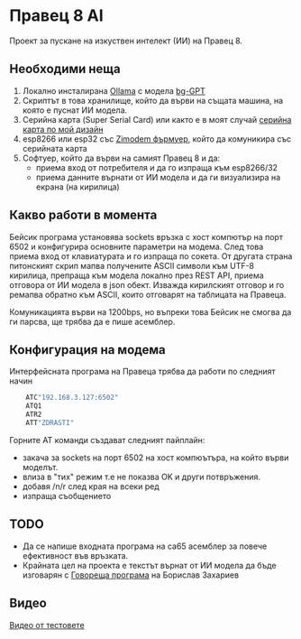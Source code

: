 # Правец 8 AI

Проект за пускане на изкуствен интелект (ИИ) на Правец 8.

## Необходими неща

1. Локално инсталирана [Ollama](https://github.com/ollama/ollama) с модела [bg-GPT](https://ollama.com/tazarov/bg-gpt)
2. Скриптът в това хранилище, който да върви на същата машина, на която е пуснат ИИ модела.
3. Серийна карта (Super Serial Card) или както е в моят случай [серийна карта по мой дизайн](https://github.com/varna9000/pravetz8-serial-card)
4. esp8266 или esp32 със [Zimodem фърмуер](https://github.com/bozimmerman/Zimodem), който да комуникира със серийната карта
5. Софтуер, който да върви на самият Правец 8 и да:
   - приема вход от потребителя и да го изпраща към esp8266/32
   - приема данните върнати от ИИ модела и да ги визуализира на екрана (на кирилица)

## Какво работи в момента
Бейсик програма установява sockets връзка с хост компютър на порт 6502 и конфигурира основните параметри на модема.
След това приема вход от клавиатурата и го изпраща по сокета. От другата страна питонският скрип мапва получените ASCII символи към UTF-8 кирилица, препраща към модела локално през REST API, приема отговора от ИИ модела в json обект. Изважда кирилският отговор и го ремапва обратно към ASCII, които отговарят на таблицата на Правеца.

Комуникацията върви на 1200bps, но въпреки това Бейсик не смогва да ги парсва, ще трябва да е пише асемблер.

## Конфигурация на модема

Интерфейсната програма на Правеца трябва да работи по следният начин

```bash
    ATC"192.168.3.127:6502"
    ATQ1
    ATR2
    ATT"ZDRASTI"
```
Горните AT команди създават следният пайплайн:

- закача за sockets на порт 6502 на хост компюътъра, на който върви моделът.
- влиза в "тих" режим т.е не показва OK и други потвръжения.
- добавя /n/r след края на всеки ред
- изпраща съобщението

## TODO
 - Да се напише входната програма на ca65 асемблер за повече ефективност във връзката.
 - Крайната цел на проекта е текстът върнат от ИИ модела да бъде изговарян с [Говореща програма](govor.dsk) на Борислав Захариев

## Видео

[Видео от тестовете](https://youtube.com/shorts/TJkpyagconA?si=AYOk-Em_3d-GLvih)
